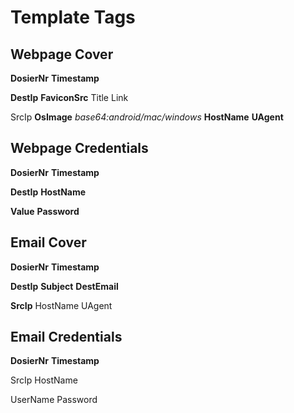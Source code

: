 # Template Tags

## Webpage Cover

__DosierNr__
__Timestamp__

__DestIp__
__FaviconSrc__
Title
Link

SrcIp
__OsImage__   _base64:android/mac/windows_
__HostName__
__UAgent__

## Webpage Credentials

__DosierNr__
__Timestamp__

__DestIp__
__HostName__

__Value__
__Password__

## Email Cover

__DosierNr__
__Timestamp__

__DestIp__
__Subject__
__DestEmail__

__SrcIp__
HostName
UAgent

## Email Credentials

__DosierNr__
__Timestamp__

SrcIp
HostName

UserName
Password
